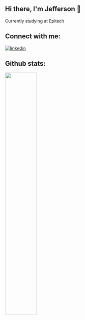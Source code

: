 ## Hi there, I'm Jefferson 👋

<p>Currently studying at Epitech</a></p>

## Connect with me:
[![linkedin](https://img.shields.io/badge/LinkedIn-blue?style=flat&logo=linkedin&labelColor=blue)](https://www.linkedin.com/in/jefferson-guiot-23327b173/)

## Github stats:
<img src="https://github-readme-stats.vercel.app/api/top-langs/?username=jeffersongt&layout=compact&theme=midnight-purple&langs_count=6&hide=shell,makefile" width="45%" /> 
